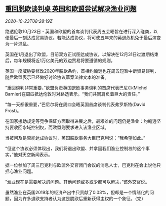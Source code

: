 <!--1603443272000-->
[重回脱欧谈判桌 英国和欧盟尝试解决渔业问题](https://cn.reuters.com/article/uk-eu-trade-talk-fishery-1023-idCNKBS27810H)
------

<div><i>2020-10-23T08:28:19Z</i></div><p>路透伦敦10月23日 - 英国和欧盟的首席谈判代表周五会晤旨在进行深入磋商，以便最后一刻达成贸易协议。若能达成协议，将可使五年来的英退危机免于最后演变为一片混乱。</p><p>英国在1月退出了欧盟，目前双方正试图达成协议，以解决在12月31日过渡期结束后，每年规模将近1万亿美元的双边贸易将要遵循的规则。</p><p>英国一度威胁要修改2020年脱欧条约，首相约翰逊也在周五短暂中断贸易谈判，随后欧盟表示已经做好讨论协议草案法律文本的准备。</p><p>“重回谈判非常重要，”欧盟负责英国退欧事务谈判的首席代表巴尼尔(Michel Barnier)在周四抵达伦敦时对路透表示。“我们共同肩负着巨大的责任。”</p><p>“每一天都很重要，”巴尼尔将在周四会晤英国首席谈判代表弗罗斯特(David Frost)。</p><p>在国家援助规定等竞争保证方面取得进展之后，最艰难的问题仍是渔业：约翰逊坚持要收回水域控制权，而欧盟则要求进入该渔业区域。</p><p>当被问及是否能达成协议时，英国脱欧事务大臣巴克利说：“我希望如此。”</p><p>“但这个协议必须体现出，我们将退出欧盟、并拿回我们渔业控制权的这个事实，”他对天空新闻表示。</p><p>据一位参加了周三巴克利与欧盟外交官闭门会议的消息人士，巴克利在会上说他只担心渔业问题。</p><p>“渔业现在是需要解决的问题。其他问题或多或少都可以解决，”该外交官说。</p><p>虽然渔业在英国2019年的经济产出中只贡献了0.03%，但却是一个情绪化的问题，因为许多退欧支持者认为这是脱欧后重新获得主权的一个象征。（完）</p>
